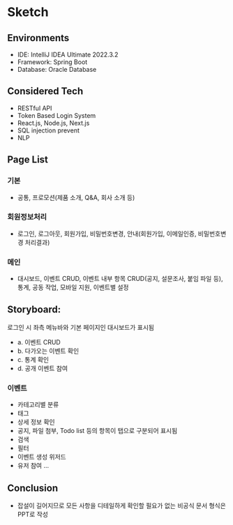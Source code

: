 # Sketch
## Environments
- IDE: IntelliJ IDEA Ultimate 2022.3.2
- Framework: Spring Boot
- Database: Oracle Database

## Considered Tech
- RESTful API
- Token Based Login System
- React.js, Node.js, Next.js
- SQL injection prevent
- NLP

## Page List
### 기본
- 공통, 프로모션(제품 소개, Q&A, 회사 소개 등)
### 회원정보처리
- 로그인, 로그아웃, 회원가입, 비밀번호변경, 안내(회원가입, 이메일인증, 비밀번호변경 처리결과)
### 메인
- 대시보드, 이벤트 CRUD, 이벤트 내부 항목 CRUD(공지, 설문조사, 붙임 파일 등), 통계, 공동 작업, 모바일 지원, 이벤트별 설정

## Storyboard:
로그인 시 좌측 메뉴바와 기본 페이지인 대시보드가 표시됨  

- a. 이벤트 CRUD
- b. 다가오는 이벤트 확인
- c. 통계 확인
- d. 공개 이벤트 참여

### 이벤트
- 카테고리별 분류
- 태그
- 상세 정보 확인
- 공지, 파일 첨부, Todo list 등의 항목이 탭으로 구분되어 표시됨
- 검색
- 필터
- 이벤트 생성 위저드
- 유저 참여
...

## Conclusion
- 잡설이 길어지므로 모든 사항을 디테일하게 확인할 필요가 없는 비공식 문서 형식은 PPT로 작성